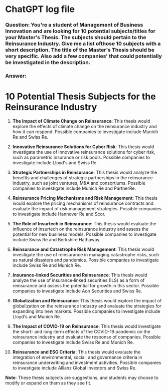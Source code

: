 # ChatGPT log file
  
### Question: You're a student of Management of Business Innovation and are looking for 10 potential subjects/titles for your Master's Thesis. The subjects should pertain to the Reinsurance Industry. Give me a list ofthose 10 subjects with a short description. The title of the Master's Thesis should be very specific. Also add a few companies' that could potentially be investigated in the description.
### Answer:
# 10 Potential Thesis Subjects for the Reinsurance Industry

1. **The Impact of Climate Change on Reinsurance**: This thesis would explore the effects of climate change on the reinsurance industry and how it can respond. Possible companies to investigate include Munich Re and Swiss Re.

2. **Innovative Reinsurance Solutions for Cyber Risk**: This thesis would investigate the use of innovative reinsurance solutions for cyber risk, such as parametric insurance or risk pools. Possible companies to investigate include Lloyd's and Swiss Re.

3. **Strategic Partnerships in Reinsurance**: This thesis would analyze the benefits and challenges of strategic partnerships in the reinsurance industry, such as joint ventures, M&A and consortiums. Possible companies to investigate include Munich Re and PartnerRe.

4. **Reinsurance Pricing Mechanisms and Risk Management**: This thesis would explore the pricing mechanisms of reinsurance contracts and evaluate the impact of risk management strategies. Possible companies to investigate include Hannover Re and Scor.

5. **The Role of Insurtech in Reinsurance**: This thesis would evaluate the influence of insurtech on the reinsurance industry and assess the potential for new business models. Possible companies to investigate include Swiss Re and Berkshire Hathaway.

6. **Reinsurance and Catastrophe Risk Management**: This thesis would investigate the use of reinsurance in managing catastrophe risks, such as natural disasters and pandemics. Possible companies to investigate include Swiss Re and Munich Re.

7. **Insurance-linked Securities and Reinsurance**: This thesis would analyze the use of insurance‐linked securities (ILS) as a form of reinsurance and assess the potential for growth in this sector. Possible companies to investigate include Aon Securities and Swiss Re.

8. **Globalization and Reinsurance**: This thesis would explore the impact of globalization on the reinsurance industry and evaluate the strategies for expanding into new markets. Possible companies to investigate include Lloyd's and Munich Re.

9. **The Impact of COVID-19 on Reinsurance**: This thesis would investigate the short- and long-term effects of the COVID-19 pandemic on the reinsurance industry and evaluate the response of companies. Possible companies to investigate include Swiss Re and Munich Re.

10. **Reinsurance and ESG Criteria**: This thesis would evaluate the integration of environmental, social, and governance criteria in reinsurance underwriting and investment activities. Possible companies to investigate include Allianz Global Investors and Swiss Re.

**Note**: These thesis subjects are suggestions, and students may choose to modify or expand on them as they see fit.